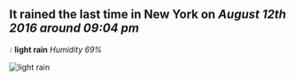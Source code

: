 ## It rained the last time in New York on *August 12th 2016 around 09:04 pm*
💧  **light rain** *Humidity 69%*

![light rain](http://openweathermap.org/img/w/10n.png)
